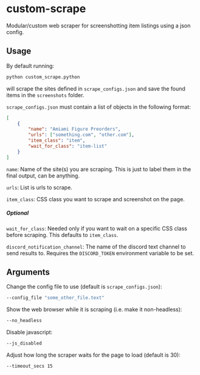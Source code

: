 # custom-scrape
Modular/custom web scraper for screenshotting item listings using a json config.

## Usage
By default running:

```sh
python custom_scrape.python
```
will scrape the sites defined in `scrape_configs.json` and save the found items in the `screenshots` folder.

`scrape_configs.json` must contain a list of objects in the following format:
```json
[
    {
        "name": "Amiami Figure Preorders",
        "urls": ["something.com", "other.com"],
        "item_class": "item",
        "wait_for_class": "item-list"
    }
]
```
`name`: Name of the site(s) you are scraping.
This is just to label them in the final output, can be anything.

`urls`: List is urls to scrape.

`item_class`: CSS class you want to scrape and screenshot on the page.

##### Optional
`wait_for_class`: Needed only if you want to wait on a specific CSS class before scraping. This defaults to `item_class`.

`discord_notification_channel`: The name of the discord text channel to send results to. Requires the `DISCORD_TOKEN` environment variable to be set.

## Arguments
Change the config file to use (default is `scrape_configs.json`):
```sh
--config_file "some_other_file.text"
```
Show the web browser while it is scraping (i.e. make it non-headless):
```sh
--no_headless
```
Disable javascript:
```sh
--js_disabled
```
Adjust how long the scraper waits for the page to load (default is 30):
```sh
--timeout_secs 15
```